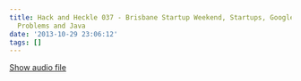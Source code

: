 ```yaml
---
title: Hack and Heckle 037 - Brisbane Startup Weekend, Startups, Google Glass, Math
  Problems and Java
date: '2013-10-29 23:06:12'
tags: []
---
```


<a href="https://drive.google.com/open?id=0B3KFoVQ01nUJR0JyNVY4ckc2UUk">Show audio file</a>

<!--more—>
Local:
Brisbane Startup Weekend
http://www.flickr.com/photos/davedri/sets/72157636707562173/
http://www.flickr.com/photos/davedri/10386733806/in/set-72157636707562173
(behind judges)

Here's a recap:
1. Event metrics: 70 attendees, 31 ideas pitched, 9 teams formed.
2. Winning teams:
Qrate.tv
Snap Lotto
3. When is the next StartupWeekend nearby?  How about SW Gold Coast, SW Sydney or SW Melbourne; all on November 15.

Cloud Phone - Indigogo  (RCL startup)
http://igg.me/p/cloudphone-3g-revolutionize-how-you-care/x/5117246

Ruby Australia Conf - open for talks submissions
https://github.com/rubyaustralia/rubyconfau-2014-cfp/
We are allowing 45 minutes for each talk, including time for setup and questions. Proposals will be accepted until 31 October, 2013

I green heart brisbane
http://www.citysmart.com.au/node/3745
http://www.nissan.com.au/Cars-Vehicles/LEAF/Offers (~$40k)
http://www.smh.com.au/it-pro/business-it/nissan-leaf-gives-mainframe-a-new-kick-along-20130718-hv0xt.html
Nissan Leaf, Electric car, half price parking in king george sq and free recharge.

Google Glass - Ramine Darabiha (user) - Feedback
http://www.flickr.com/photos/davedri/10386733806/in/set-72157636707562173

Dev:
Why are programming questions math problems?
http://countaleph.wordpress.com/2013/10/20/dear-startups-stop-asking-me-math-puzzles-to-figure-out-if-i-can-code/

Second coming of java:
http://www.wired.com/wiredenterprise/2013/09/the-second-coming-of-java/
(Scala for twitter)

Game - teach kids to code java
http://www.wired.com/wiredenterprise/2013/04/java-codespells/

Java One Roundup:
http://www.infoq.com/articles/javaone2013-roundup

Hackernews language like/dislike poll
https://news.ycombinator.com/item?id=6527104

Picks:
DR IO7 made with Word
http://www.youtube.com/watch?v=RZp7BvQJnU8

Leigh
http://toranbillups.com/blog/archive/2013/07/21/Integration-testing-your-emberjs-app-with-QUnit-and-Karma/
